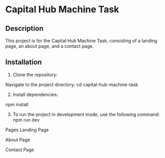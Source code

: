 # Capital Hub Machine Task

## Description
This project is for the Capital Hub Machine Task, consisting of a landing page, an about page, and a contact page.

## Installation
1. Clone the repository:

Navigate to the project directory:
cd capital-hub-machine-task

2. Install dependencies:

npm install

3. To run the project in development mode, use the following command:
npm run dev

Pages
Landing Page

About Page

Contact Page
